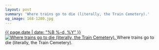 ```yaml
---
layout: post
summary: 'Where trains go to die (literally, the Train Cemetery).'
og_image: 168-1280.jpg
---
```


<p>
 <time>
  <a href="/168">
   {{ page.date | date: "%B %-d, %Y" }}
  </a>
 </time>
 <a href="/168">
  <img alt="Where trains go to die (literally, the Train Cemetery)." sizes="(min-width: 700px) 50vw, calc(100vw - 2rem)" src="{{ site.assets_url }}/168-640.jpg" srcset="{{ site.assets_url }}/168-1280.jpg 1280w, {{ site.assets_url }}/168-960.jpg 960w, {{ site.assets_url }}/168-640.jpg 640w, {{ site.assets_url }}/168-320.jpg 320w"/>
 </a>
 <span>
  Where trains go to die (literally, the Train Cemetery).
 </span>
</p>
